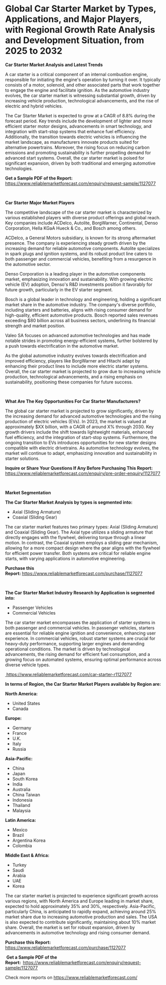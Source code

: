 <p><h1>Global Car Starter Market by Types, Applications, and Major Players, with Regional Growth Rate Analysis and Development Situation, from 2025 to 2032</h1></p><p><strong>Car Starter Market Analysis and Latest Trends</strong></p>
<p><p>A car starter is a critical component of an internal combustion engine, responsible for initiating the engine's operation by turning it over. It typically consists of a motor, solenoid, and other associated parts that work together to engage the engine and facilitate ignition. As the automotive industry evolves, the car starter market is witnessing substantial growth, driven by increasing vehicle production, technological advancements, and the rise of electric and hybrid vehicles.</p><p>The Car Starter Market is expected to grow at a CAGR of 8.8% during the forecast period. Key trends include the development of lighter and more efficient starter motor designs, advancements in smart technology, and integration with start-stop systems that enhance fuel efficiency. Additionally, the transition towards electric vehicles is influencing the market landscape, as manufacturers innovate products suited for alternative powertrains. Moreover, the rising focus on reducing carbon emissions and promoting sustainability is further propelling demand for advanced start systems. Overall, the car starter market is poised for significant expansion, driven by both traditional and emerging automotive technologies.</p></p>
<p><strong>Get a Sample PDF of the Report:&nbsp;</strong> <a href="https://www.reliablemarketforecast.com/enquiry/request-sample/1127077?utm_campaign=2294&utm_medium=2&utm_source=Github&utm_content=ia&utm_term=30032025&utm_id=car-starter">https://www.reliablemarketforecast.com/enquiry/request-sample/1127077</a></p>
<p>&nbsp;</p>
<p><strong>Car Starter Major Market Players</strong></p>
<p><p>The competitive landscape of the car starter market is characterized by various established players with diverse product offerings and global reach. Key companies include ACDelco, Autolite, BorgWarner, Continental, Denso Corporation, Hella KGaA Hueck & Co., and Bosch among others. </p><p>ACDelco, a General Motors subsidiary, is known for its strong aftermarket presence. The company is experiencing steady growth driven by the increasing demand for reliable automotive components. Autolite specializes in spark plugs and ignition systems, and its robust product line caters to both passenger and commercial vehicles, benefiting from a resurgence in the automotive sector.</p><p>Denso Corporation is a leading player in the automotive components market, emphasizing innovation and sustainability. With growing electric vehicle (EV) adoption, Denso's R&D investments position it favorably for future growth, particularly in the EV starter segment.</p><p>Bosch is a global leader in technology and engineering, holding a significant market share in the automotive industry. The company's diverse portfolio, including starters and batteries, aligns with rising consumer demand for high-quality, efficient automotive products. Bosch reported sales revenues exceeding $80 billion across all business sectors, underlining its financial strength and market position.</p><p>Valeo SA focuses on advanced automotive technologies and has made notable strides in promoting energy-efficient systems, further bolstered by a push towards electrification in the automotive market. </p><p>As the global automotive industry evolves towards electrification and improved efficiency, players like BorgWarner and Hitachi adapt by enhancing their product lines to include more electric starter systems. Overall, the car starter market is projected to grow due to increasing vehicle production, technological advancements, and a rising emphasis on sustainability, positioning these companies for future success.</p></p>
<p>&nbsp;</p>
<p><strong>What Are The Key Opportunities For Car Starter Manufacturers?</strong></p>
<p><p>The global car starter market is projected to grow significantly, driven by the increasing demand for advanced automotive technologies and the rising production of electric vehicles (EVs). In 2023, the market is valued at approximately $XX billion, with a CAGR of around X% through 2030. Key growth drivers include the shift towards lightweight materials, enhanced fuel efficiency, and the integration of start-stop systems. Furthermore, the ongoing transition to EVs introduces opportunities for new starter designs compatible with electric drivetrains. As automotive technology evolves, the market will continue to adapt, emphasizing innovation and sustainability in starter solutions.</p></p>
<p><strong>Inquire or Share Your Questions If Any Before Purchasing This Report:</strong> <a href="https://www.reliablemarketforecast.com/enquiry/pre-order-enquiry/1127077?utm_campaign=2294&utm_medium=2&utm_source=Github&utm_content=ia&utm_term=30032025&utm_id=car-starter">https://www.reliablemarketforecast.com/enquiry/pre-order-enquiry/1127077</a></p>
<p>&nbsp;</p>
<p><strong>Market Segmentation</strong></p>
<p><strong>The Car Starter Market Analysis by types is segmented into:</strong></p>
<p><ul><li>Axial (Sliding Armature)</li><li>Coaxial (Sliding Gear)</li></ul></p>
<p><p>The car starter market features two primary types: Axial (Sliding Armature) and Coaxial (Sliding Gear). The Axial type utilizes a sliding armature that directly engages with the flywheel, delivering torque through a linear motion. In contrast, the Coaxial system employs a sliding gear mechanism, allowing for a more compact design where the gear aligns with the flywheel for efficient power transfer. Both systems are critical for reliable engine starts, with varying applications in automotive engineering.</p></p>
<p><strong>Purchase this Report:&nbsp;</strong><a href="https://www.reliablemarketforecast.com/purchase/1127077?utm_campaign=2294&utm_medium=2&utm_source=Github&utm_content=ia&utm_term=30032025&utm_id=car-starter">https://www.reliablemarketforecast.com/purchase/1127077</a></p>
<p>&nbsp;</p>
<p><strong>The Car Starter Market Industry Research by Application is segmented into:</strong></p>
<p><ul><li>Passenger Vehicles</li><li>Commercial Vehicles</li></ul></p>
<p><p>The car starter market encompasses the application of starter systems in both passenger and commercial vehicles. In passenger vehicles, starters are essential for reliable engine ignition and convenience, enhancing user experience. In commercial vehicles, robust starter systems are crucial for heavy-duty performance, supporting larger engines and demanding operational conditions. The market is driven by technological advancements, the rising demand for efficient fuel consumption, and a growing focus on automated systems, ensuring optimal performance across diverse vehicle types.</p></p>
<p><a href="https://www.reliablemarketforecast.com/car-starter-r1127077?utm_campaign=2294&utm_medium=2&utm_source=Github&utm_content=ia&utm_term=30032025&utm_id=car-starter">&nbsp;https://www.reliablemarketforecast.com/car-starter-r1127077</a></p>
<p><strong>In terms of Region, the Car Starter Market Players available by Region are:</strong></p>
<p>
    <p> <strong> North America: </strong>
        <ul>
            <li>United States</li>
            <li>Canada</li>
        </ul>
        </p> 
    <p> <strong> Europe: </strong>
        <ul>
            <li>Germany</li>
            <li>France</li>
            <li>U.K.</li>
            <li>Italy</li>
            <li>Russia</li>
        </ul>
        </p> 
    <p> <strong> Asia-Pacific: </strong>
        <ul>
            <li>China</li>
            <li>Japan</li>
            <li>South Korea</li>
            <li>India</li>
            <li>Australia</li>
            <li>China Taiwan</li>
            <li>Indonesia</li>
            <li>Thailand</li>
            <li>Malaysia</li>
        </ul>
        </p> 
    <p> <strong> Latin America: </strong>
        <ul>
            <li>Mexico</li>
            <li>Brazil</li>
            <li>Argentina Korea</li>
            <li>Colombia</li>
        </ul>
        </p> 
    <p> <strong> Middle East & Africa: </strong>
        <ul>
            <li>Turkey</li>
            <li>Saudi</li>
            <li>Arabia</li>
            <li>UAE</li>
            <li>Korea</li>
        </ul>
    </p>
    </p>
<p><p>The car starter market is projected to experience significant growth across various regions, with North America and Europe leading in market share, expected to hold approximately 35% and 30%, respectively. Asia-Pacific, particularly China, is anticipated to rapidly expand, achieving around 25% market share due to increasing automotive production and sales. The USA is also expected to contribute significantly, maintaining about 10% market share. Overall, the market is set for robust expansion, driven by advancements in automotive technology and rising consumer demand.</p></p>
<p><strong>Purchase this Report: </strong><a href="https://www.reliablemarketforecast.com/purchase/1127077?utm_campaign=2294&utm_medium=2&utm_source=Github&utm_content=ia&utm_term=30032025&utm_id=car-starter">https://www.reliablemarketforecast.com/purchase/1127077</a></p>
<p>&nbsp;<strong>Get a Sample PDF of the Report:&nbsp;&nbsp;</strong><a href="https://www.reliablemarketforecast.com/enquiry/request-sample/1127077?utm_campaign=2294&utm_medium=2&utm_source=Github&utm_content=ia&utm_term=30032025&utm_id=car-starter">https://www.reliablemarketforecast.com/enquiry/request-sample/1127077</a></p>
<p><strong></strong></p>
<p>Check more reports on <a href="https://www.reliablemarketforecast.com/?utm_campaign=2294&utm_medium=2&utm_source=Github&utm_content=ia&utm_term=30032025&utm_id=car-starter">https://www.reliablemarketforecast.com/</a></p>